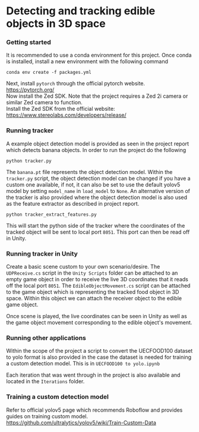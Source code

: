 # Detecting and tracking edible objects in 3D space

### Getting started
It is recommended to use a conda environment for this project. Once conda is installed, install a new environment with the following command
```
conda env create -f packages.yml
```
Next, install `pytorch` through the official pytorch website. https://pytorch.org/ \
Now install the Zed SDK. Note that the project requires a Zed 2i camera or similar Zed camera to function. \
Install the Zed SDK from the official website: https://www.stereolabs.com/developers/release/

### Running tracker
A example object detection model is provided as seen in the project report which detects banana objects. In order to run the project do the following
```
python tracker.py
```
The `banana.pt` file represents the object detection model. Within the `tracker.py` script, the object detection model can be changed if you have a custom one available, if not, it can also be set to use the default yolov5 model by setting `model_name` in `load_model` to `None`.
An alternative version of the tracker is also provided where the object detection model is also used as the feature extractor as described in project report.
```
python tracker_extract_features.py
```
This will start the python side of the tracker where the coordinates of the tracked object will be sent to local port `8051`. This port can then be read off in Unity.

### Running tracker in Unity
Create a basic scene custom to your own scenario/desire. The `UDPReceive.cs` script in the `Unity Scripts` folder can be attached to an empty game object in order to receive the live 3D coordinates that it reads off the local port `8051`. The `EdibleObjectMovement.cs` script can be attached to the game object which is representing the tracked food object in 3D space. Within this object we can attach the receiver object to the edible game object.

Once scene is played, the live coordinates can be seen in Unity as well as the game object movement corresponding to the edible object's movement.

### Running other applications
Within the scope of the project a script to convert the UECFOOD100 dataset to yolo format is also provided in the case the dataset is needed for training a custom detection model. This is in `UECFOOD100 to yolo.ipynb`

Each iteration that was went through in the project is also available and located in the `Iterations` folder.

### Training a custom detection model
Refer to official yolov5 page which recommends Roboflow and provides guides on training custom model.
https://github.com/ultralytics/yolov5/wiki/Train-Custom-Data
